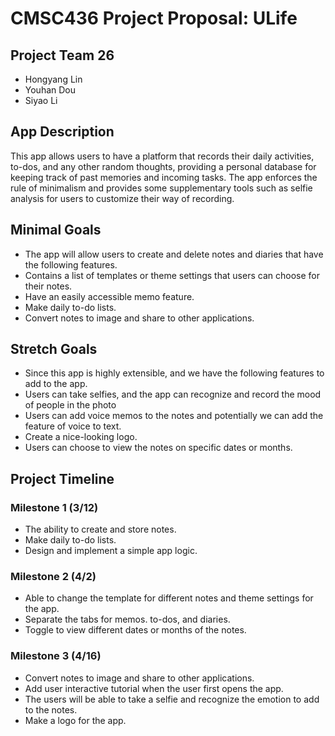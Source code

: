 # CMSC436 Project Proposal: ULife

## Project Team 26
   * Hongyang Lin
   * Youhan Dou
   * Siyao Li

## App Description
This app allows users to have a platform that records their daily activities, to-dos, and any other random thoughts, providing a personal database for keeping track of past memories and incoming tasks. The app enforces the rule of minimalism and provides some supplementary tools such as selfie analysis for users to customize their way of recording. 

## Minimal Goals
* The app will allow users to create and delete notes and diaries that have the following features.  
* Contains a list of templates or theme settings that users can choose for their notes.
* Have an easily accessible memo feature.
* Make daily to-do lists.
* Convert notes to image and share to other applications.

## Stretch Goals
* Since this app is highly extensible, and we have the following features to add to the app.
* Users can take selfies, and the app can recognize and record the mood of people in the photo
* Users can add voice memos to the notes and potentially we can add the feature of voice to text.
* Create a nice-looking logo.
* Users can choose to view the notes on specific dates or months.

## Project Timeline 
### Milestone 1 (3/12)
* The ability to create and store notes.
* Make daily to-do lists.
* Design and implement a simple app logic.

### Milestone 2 (4/2)

* Able to change the template for different notes and theme settings for the app.
* Separate the tabs for memos. to-dos, and diaries.
* Toggle to view different dates or months of the notes.

### Milestone 3 (4/16)
* Convert notes to image and share to other applications.
* Add user interactive tutorial when the user first opens the app.
* The users will be able to take a selfie and recognize the emotion to add to the notes.
* Make a logo for the app.
